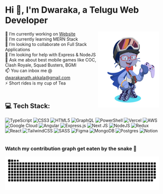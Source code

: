 # Hi 👋, I'm Dwaraka, a Telugu Web Developer 


<img align="right" width="200" height="250" src="https://github.com/DwarakanathAkkala/DwarakanathAkkala/blob/main/Dwaraka_Octocat.png" alt="My Octocat I've created"></a>

🔭 I’m currently working on [Website](https://harithanaturals.com) <br>
🌱 I’m currently learning MERN Stack <br>
👯 I’m looking to collaborate on Full Stack Applications <br>
🤔 I’m looking for help with Express & NodeJS <br>
💬 Ask me about best mobile games like COC, Clash Royale, Squad Busters, BGMI <br>
📫 You can inbox me @ dwarakanath.akkala@gmail.com <br>
⚡ Short rides is my cup of Tea <br><br> 




## 💻 Tech Stack:
![TypeScript](https://img.shields.io/badge/typescript-%23007ACC.svg?style=for-the-badge&logo=typescript&logoColor=white) ![CSS3](https://img.shields.io/badge/css3-%231572B6.svg?style=for-the-badge&logo=css3&logoColor=white) ![HTML5](https://img.shields.io/badge/html5-%23E34F26.svg?style=for-the-badge&logo=html5&logoColor=white) ![GraphQL](https://img.shields.io/badge/-GraphQL-E10098?style=for-the-badge&logo=graphql&logoColor=white) ![PowerShell](https://img.shields.io/badge/PowerShell-%235391FE.svg?style=for-the-badge&logo=powershell&logoColor=white) ![Vercel](https://img.shields.io/badge/vercel-%23000000.svg?style=for-the-badge&logo=vercel&logoColor=white) ![AWS](https://img.shields.io/badge/AWS-%23FF9900.svg?style=for-the-badge&logo=amazon-aws&logoColor=white) ![Google Cloud](https://img.shields.io/badge/GoogleCloud-%234285F4.svg?style=for-the-badge&logo=google-cloud&logoColor=white) ![Angular](https://img.shields.io/badge/angular-%23DD0031.svg?style=for-the-badge&logo=angular&logoColor=white) ![Express.js](https://img.shields.io/badge/express.js-%23404d59.svg?style=for-the-badge&logo=express&logoColor=%2361DAFB) ![Next JS](https://img.shields.io/badge/Next-black?style=for-the-badge&logo=next.js&logoColor=white) ![NodeJS](https://img.shields.io/badge/node.js-6DA55F?style=for-the-badge&logo=node.js&logoColor=white) ![Redux](https://img.shields.io/badge/redux-%23593d88.svg?style=for-the-badge&logo=redux&logoColor=white) ![React](https://img.shields.io/badge/react-%2320232a.svg?style=for-the-badge&logo=react&logoColor=%2361DAFB) ![TailwindCSS](https://img.shields.io/badge/tailwindcss-%2338B2AC.svg?style=for-the-badge&logo=tailwind-css&logoColor=white) ![SASS](https://img.shields.io/badge/SASS-hotpink.svg?style=for-the-badge&logo=SASS&logoColor=white)  ![Figma](https://img.shields.io/badge/figma-%23F24E1E.svg?style=for-the-badge&logo=figma&logoColor=white) ![MongoDB](https://img.shields.io/badge/MongoDB-%234ea94b.svg?style=for-the-badge&logo=mongodb&logoColor=white) ![Postgres](https://img.shields.io/badge/postgres-%23316192.svg?style=for-the-badge&logo=postgresql&logoColor=white) ![Notion](https://img.shields.io/badge/Notion-%23000000.svg?style=for-the-badge&logo=notion&logoColor=white) 
<br><br>
### Watch my contribution graph get eaten by the snake :snake:
<picture>
  <source media="(prefers-color-scheme: dark)" srcset="https://raw.githubusercontent.com/DwarakanathAkkala/DwarakanathAkkala/output/github-snake-dark.svg" />
  <source media="(prefers-color-scheme: light)" srcset="https://raw.githubusercontent.com/DwarakanathAkkala/DwarakanathAkkala/output/github-snake.svg" />
  <img alt="github-snake" src="https://raw.githubusercontent.com/DwarakanathAkkala/DwarakanathAkkala/output/github-snake.svg" />
</picture>
